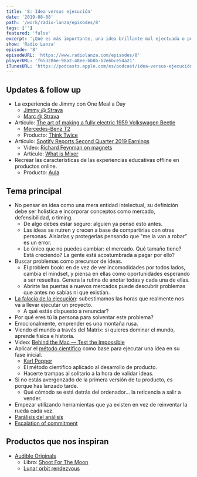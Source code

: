 ```yaml
---
title: '8: Idea versus ejecución'
date: '2019-08-08'
path: '/work/radio-lanza/episodes/8'
tags: ['']
featured: 'false'
excerpt: '¿Qué es más importante, una idea brillante mal ejectuada o perfecta ejecución sobre una pobre idea? Si te obsesionas con una idea, corres el riesgo de retrasar el lanzamiento de tu producto. Sin embargo, descuidar la ejecución puede arruinar una gran idea. No te preocupes, en este capítulo te ayudamos a encontrar el balance entre idea y ejecución, en su justa medida.'
show: 'Radio Lanza'
episode: '8'
episodeURL: 'https://www.radiolanza.com/episodes/8'
playerURL: 'f653286e-98a2-48ee-bb8b-b2e6bce54a21'
iTunesURL: 'https://podcasts.apple.com/es/podcast/idea-versus-ejecución/id1468000755?i=1000446402433'
---
```


## Updates & follow up

- La experiencia de Jimmy con One Meal a Day
  - [Jimmy @ Strava](https://www.strava.com/athletes/11997003)
  - [Marc @ Strava](https://www.strava.com/athletes/1113999)
- Artículo: [The art of making a fully electric 1959 Volkswagen Beetle](https://www.theverge.com/2016/2/16/11006458/zelectric-vw-beetle-electric-1959-volkswagen-microbus-video)
  - [Mercedes-Benz T2](https://en.wikipedia.org/wiki/Mercedes-Benz_T2)
  - Producto: [Think Twice](http://thinktwice.me)
- Artículo: [Spotify Reports Second Quarter 2019 Earnings](https://newsroom.spotify.com/2019-07-31/spotify-reports-second-quarter-2019-earnings/)
  - Video: [Richard Feynman on magnets](https://www.youtube.com/watch?v=MO0r930Sn_8)
  - Artículo: [What is Mixer](https://www.theverge.com/2019/8/1/20750432/mixer-ninja-microsoft-twitch-youtube-streaming-fortnite)
- Recrear las características de las experiencias educativas offline en productos online.
  - Producto: [Aula](https://aula.education/)

## Tema principal

- No pensar en idea como una mera entidad intelectual, su definición debe ser holística e incorporar conceptos como mercado, defensibilidad, o timing.
  - De algo debes estar seguro: alguien ya pensó esto antes.
  - Las ideas se nutren y crecen a base de compartirlas con otras personas. Aislarlas y protegerlas pensando que "me la van a robar" es un error.
  - Lo único que no puedes cambiar: el mercado. Qué tamaño tiene? Está creciendo? La gente está acostumbrada a pagar por ello?
- Buscar problemas como precursor de ideas.
  - El problem book: en de vez de ver incomodidades por todos lados, cambia el mindset, y piensa en ellas como oportunidades esperando a ser resueltas. Genera la rutina de anotar todas y cada una de ellas.
  - Abrirte las puertas a nuevos mercados puede descubrir problemas que antes no sabías ni que existían.
- [La falacia de la ejecución](https://es.wikipedia.org/wiki/Falacia_de_la_planificación): subestimamos las horas que realmente nos va a llevar ejecutar un proyecto.
  - A qué estás dispuesto a renunciar?
- Por qué eres tú la persona para solventar este problema?
- Emocionalmente, emprender es una montaña rusa.
- Viendo el mundo a través del Matrix: si quieres dominar el mundo, aprende física e historia.
- Video: [Behind the Mac — Test the Impossible](https://youtu.be/qVwwkAJposE)
- Aplicar el [método científico](https://en.wikipedia.org/wiki/Scientific_method) como base para ejecutar una idea en su fase inicial.
  - [Karl Popper](https://en.wikipedia.org/wiki/Karl_Popper)
  - El método científico aplicado al desarrollo de producto.
  - Hacerte trampas al solitario a la hora de validar ideas.
- Si no estás avergonzado de la primera versión de tu producto, es porque has lanzado tarde.
  - Qué cómodo se está detrás del ordenador... la reticencia a salir a vender.
- Empezar utilizando herramientas que ya existen en vez de reinventar la rueda cada vez.
- [Parálisis del análisis](https://es.wikipedia.org/wiki/Parálisis_del_análisis)
- [Escalation of commitment](https://en.wikipedia.org/wiki/Escalation_of_commitment)

## Productos que nos inspiran

- [Audible Originals](https://www.audible.com/ep/audible-originals-member-benefit)
  - Libro: [Shoot For The Moon](https://www.amazon.com/dp/0316341789/)
  - [Lunar orbit rendezvous](https://en.wikipedia.org/wiki/Lunar_orbit_rendezvous)
